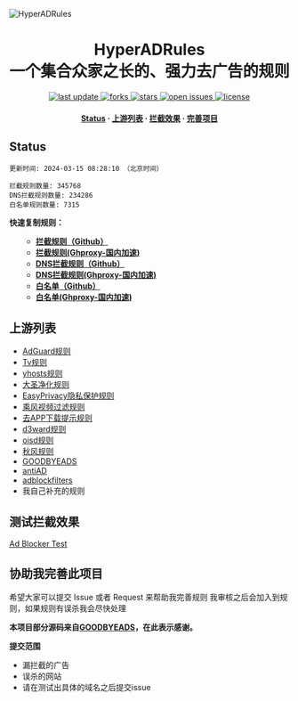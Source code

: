 ![HyperADRules](https://pic.imgdb.cn/item/65eec8319f345e8d034300e8.png)
<div align="center">
<h1 align="center">HyperADRules<br>一个集合众家之长的、强力去广告的规则</h1>
<p>
  <a href="https://github.com/Lynricsy/HyperADRules">
    <img src="https://img.shields.io/github/last-commit/Lynricsy/HyperADRules?style=flat" alt="last update" />
  </a>
  <a href="https://github.com/Lynricsy/HyperADRules">
    <img src="https://img.shields.io/github/forks/Lynricsy/HyperADRules?style=flat" alt="forks" />
  </a>
  <a href="https://github.com/Lynricsy/HyperADRules">
    <img src="https://img.shields.io/github/stars/Lynricsy/HyperADRules?style=flat" alt="stars" />
  </a>
  <a href="https://github.com/Lynricsy/HyperADRules/issues/">
    <img src="https://img.shields.io/github/issues/Lynricsy/HyperADRules?style=flat" alt="open issues" />
  </a>
  <a href="https://github.com/Lynricsy/HyperADRules">
    <img src="https://img.shields.io/github/license/Lynricsy/HyperADRules?style=flat" alt="license" />
  </a>
</p>

<h4>
    <a href="#a">Status</a>
  <span> · </span>
    <a href="#b">上游列表</a>
  <span> · </span>
    <a href="#c">拦截效果</a>
  <span> · </span>
    <a href="#d">完善项目</a>
  </h4>

</div>

<h2 id="a">Status</h2>

```
更新时间: 2024-03-15 08:28:10 （北京时间） 

拦截规则数量: 345768 
DNS拦截规则数量: 234286 
白名单规则数量: 7315 
```

**快速复制规则：**
<ul>

- **[拦截规则（Github）](https://raw.githubusercontent.com/Lynricsy/HyperADRules/master/rules.txt)**
- **[拦截规则(Ghproxy-国内加速)](https://mirror.ghproxy.com/raw.githubusercontent.com/Lynricsy/HyperADRules/master/rules.txt)**
- **[DNS拦截规则（Github）](https://raw.githubusercontent.com/Lynricsy/HyperADRules/master/dns.txt)**
- **[DNS拦截规则(Ghproxy-国内加速)](https://mirror.ghproxy.com/raw.githubusercontent.com/Lynricsy/HyperADRules/master/dns.txt)**
- **[白名单（Github）](https://raw.githubusercontent.com/Lynricsy/HyperADRules/master/allow.txt)**
- **[白名单(Ghproxy-国内加速)](https://mirror.ghproxy.com/raw.githubusercontent.com/Lynricsy/HyperADRules/master/allow.txt)**

</ul>

<h2 id="b">上游列表</h2>

- [AdGuard规则](https://github.com/AdguardTeam/AdguardFilters)
- [Tv规则](https://perflyst.github.io/PiHoleBlocklist/SmartTV-AGH.txt)
- [yhosts规则](https://raw.githubusercontent.com/VeleSila/yhosts/master/hosts)
- [大圣净化规则](https://raw.githubusercontent.com/jdlingyu/ad-wars/master/hosts)
- [EasyPrivacy隐私保护规则](https://easylist-downloads.adblockplus.org/easyprivacy.txt)
- [乘风视频过滤规则](https://raw.githubusercontent.com/xinggsf/Adblock-Plus-Rule/master/mv.txt)
- [去APP下载提示规则](https://raw.githubusercontent.com/Noyllopa/NoAppDownload/master/NoAppDownload.txt)
- [d3ward规则](https://raw.githubusercontent.com/d3ward/toolz/master/src/d3host.adblock)
- [oisd规则](https://small.oisd.nl/)
- [秋风规则](https://raw.githubusercontent.com/TG-Twilight/AWAvenue-Ads-Rule/main/AWAvenue-Ads-Rule.txt)
- [GOODBYEADS](https://github.com/8680/GOODBYEADS)
- [antiAD](https://github.com/privacy-protection-tools/anti-AD)
- [adblockfilters](https://github.com/217heidai/adblockfilters)
- 我自己补充的规则

<h2 id="c">测试拦截效果</h2>

[Ad Blocker Test](https://d3ward.github.io/toolz/adblock.html)

<h2 id="d">协助我完善此项目</h2>

希望大家可以提交 Issue 或者 Request 来帮助我完善规则 我审核之后会加入到规则，如果规则有误杀我会尽快处理

**本项目部分源码来自[GOODBYEADS](https://github.com/8680/GOODBYEADS)，在此表示感谢。**

**提交范围**

- 漏拦截的广告
- 误杀的网站
- 请在测试出具体的域名之后提交issue
